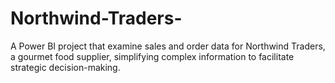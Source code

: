 # Northwind-Traders-
A Power BI project that examine sales and order data for Northwind Traders, a gourmet food supplier, simplifying complex information to facilitate strategic decision-making.
